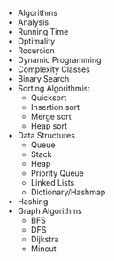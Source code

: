 - Algorithms
- Analysis
- Running Time
- Optimality
- Recursion
- Dynamic Programming
- Complexity Classes
- Binary Search
- Sorting Algorithmis:
	- Quicksort
	- Insertion sort
	- Merge sort
	- Heap sort
- Data Structures
	- Queue
	- Stack
	- Heap
	- Priority Queue
	- Linked Lists
	- Dictionary/Hashmap
- Hashing
- Graph Algorithms
	- BFS
	- DFS
	- Dijkstra
	- Mincut